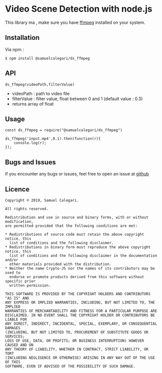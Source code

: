 # Video Scene Detection with node.js

This library ma  , make sure you have [ffmpeg](http://www.ffmpeg.org/) installed on your system.

## Installation

Via npm : 

`$ npm install @samuelcalegari/ds_ffmpeg`

## API

`ds_ffmpeg(videoPath,filterValue)`
* videoPath : path to video file
* filterValue : filter value, float between 0 and 1 (default value : 0.3)
* returns array of float

## Usage

```
const ds_ffmpeg = require("@samuelcalegari/ds_ffmpeg")

ds_ffmpeg('input.mp4',0.1).then(function(r){ 
	console.log(r);
});
```

## Bugs and Issues

If you encounter any bugs or issues, feel free to open an issue at [github](https://github.com/samuelcalegari/ds_ffmpeg)


## Licence

```
Copyright © 2019, Samuel Calegari.

All rights reserved.

Redistribution and use in source and binary forms, with or without modification,
are permitted provided that the following conditions are met:

* Redistributions of source code must retain the above copyright notice, this
  list of conditions and the following disclaimer.
* Redistributions in binary form must reproduce the above copyright notice, this
  list of conditions and the following disclaimer in the documentation and/or
  other materials provided with the distribution.
* Neither the name Crypto-JS nor the names of its contributors may be used to
  endorse or promote products derived from this software without specific prior
  written permission.

THIS SOFTWARE IS PROVIDED BY THE COPYRIGHT HOLDERS AND CONTRIBUTORS "AS IS" AND
ANY EXPRESS OR IMPLIED WARRANTIES, INCLUDING, BUT NOT LIMITED TO, THE IMPLIED
WARRANTIES OF MERCHANTABILITY AND FITNESS FOR A PARTICULAR PURPOSE ARE
DISCLAIMED. IN NO EVENT SHALL THE COPYRIGHT HOLDER OR CONTRIBUTORS BE LIABLE FOR
ANY DIRECT, INDIRECT, INCIDENTAL, SPECIAL, EXEMPLARY, OR CONSEQUENTIAL DAMAGES
(INCLUDING, BUT NOT LIMITED TO, PROCUREMENT OF SUBSTITUTE GOODS OR SERVICES;
LOSS OF USE, DATA, OR PROFITS; OR BUSINESS INTERRUPTION) HOWEVER CAUSED AND ON
ANY THEORY OF LIABILITY, WHETHER IN CONTRACT, STRICT LIABILITY, OR TORT
(INCLUDING NEGLIGENCE OR OTHERWISE) ARISING IN ANY WAY OUT OF THE USE OF THIS
SOFTWARE, EVEN IF ADVISED OF THE POSSIBILITY OF SUCH DAMAGE.